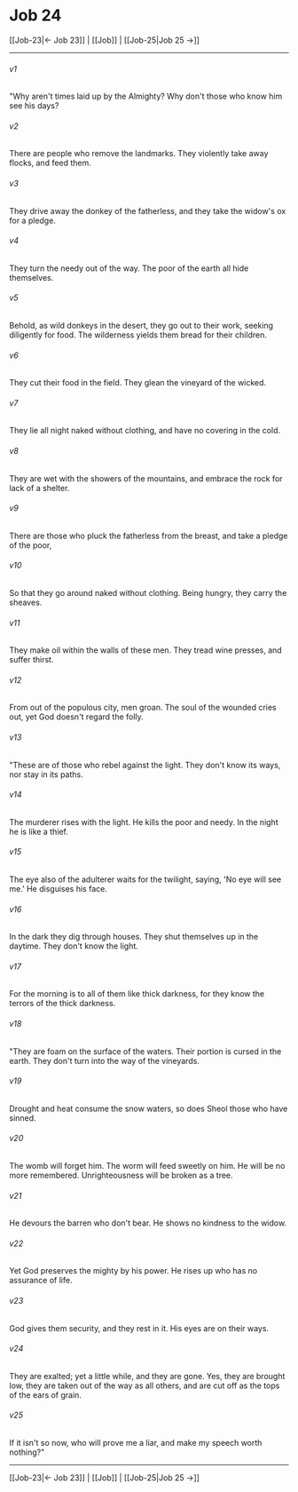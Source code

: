 # Job 24

[[Job-23|← Job 23]] | [[Job]] | [[Job-25|Job 25 →]]
***



###### v1 
"Why aren't times laid up by the Almighty? Why don't those who know him see his days? 

###### v2 
There are people who remove the landmarks. They violently take away flocks, and feed them. 

###### v3 
They drive away the donkey of the fatherless, and they take the widow's ox for a pledge. 

###### v4 
They turn the needy out of the way. The poor of the earth all hide themselves. 

###### v5 
Behold, as wild donkeys in the desert, they go out to their work, seeking diligently for food. The wilderness yields them bread for their children. 

###### v6 
They cut their food in the field. They glean the vineyard of the wicked. 

###### v7 
They lie all night naked without clothing, and have no covering in the cold. 

###### v8 
They are wet with the showers of the mountains, and embrace the rock for lack of a shelter. 

###### v9 
There are those who pluck the fatherless from the breast, and take a pledge of the poor, 

###### v10 
So that they go around naked without clothing. Being hungry, they carry the sheaves. 

###### v11 
They make oil within the walls of these men. They tread wine presses, and suffer thirst. 

###### v12 
From out of the populous city, men groan. The soul of the wounded cries out, yet God doesn't regard the folly. 

###### v13 
"These are of those who rebel against the light. They don't know its ways, nor stay in its paths. 

###### v14 
The murderer rises with the light. He kills the poor and needy. In the night he is like a thief. 

###### v15 
The eye also of the adulterer waits for the twilight, saying, 'No eye will see me.' He disguises his face. 

###### v16 
In the dark they dig through houses. They shut themselves up in the daytime. They don't know the light. 

###### v17 
For the morning is to all of them like thick darkness, for they know the terrors of the thick darkness. 

###### v18 
"They are foam on the surface of the waters. Their portion is cursed in the earth. They don't turn into the way of the vineyards. 

###### v19 
Drought and heat consume the snow waters, so does Sheol those who have sinned. 

###### v20 
The womb will forget him. The worm will feed sweetly on him. He will be no more remembered. Unrighteousness will be broken as a tree. 

###### v21 
He devours the barren who don't bear. He shows no kindness to the widow. 

###### v22 
Yet God preserves the mighty by his power. He rises up who has no assurance of life. 

###### v23 
God gives them security, and they rest in it. His eyes are on their ways. 

###### v24 
They are exalted; yet a little while, and they are gone. Yes, they are brought low, they are taken out of the way as all others, and are cut off as the tops of the ears of grain. 

###### v25 
If it isn't so now, who will prove me a liar, and make my speech worth nothing?"

***
[[Job-23|← Job 23]] | [[Job]] | [[Job-25|Job 25 →]]
